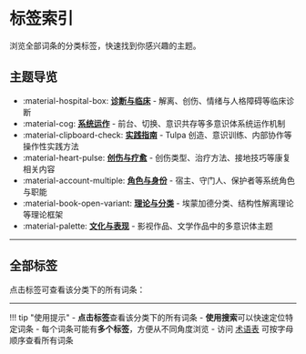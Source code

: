 # 标签索引

浏览全部词条的分类标签，快速找到你感兴趣的主题。

## 主题导览

- :material-hospital-box: [**诊断与临床**](Clinical-Diagnosis-Guide.md) - 解离、创伤、情绪与人格障碍等临床诊断
- :material-cog: [**系统运作**](System-Operations.md) - 前台、切换、意识共存等多意识体系统运作机制
- :material-clipboard-check: [**实践指南**](Practice-Guide.md) - Tulpa 创造、意识训练、内部协作等操作性实践方法
- :material-heart-pulse: [**创伤与疗愈**](Trauma-Healing-Guide.md) - 创伤类型、治疗方法、接地技巧等康复相关内容
- :material-account-multiple: [**角色与身份**](Roles-Identity-Guide.md) - 宿主、守门人、保护者等系统角色与职能
- :material-book-open-variant: [**理论与分类**](Theory-Classification-Guide.md) - 埃蒙加德分类、结构性解离理论等理论框架
- :material-palette: [**文化与表现**](Cultural-Media-Guide.md) - 影视作品、文学作品中的多意识体主题

---

## 全部标签

点击标签可查看该分类下的所有词条：

<!-- material/tags -->

---

!!! tip "使用提示"
    - **点击标签**查看该分类下的所有词条
    - **使用搜索**可以快速定位特定词条
    - 每个词条可能有**多个标签**，方便从不同角度浏览
    - 访问 [术语表](Glossary.md) 可按字母顺序查看所有词条
